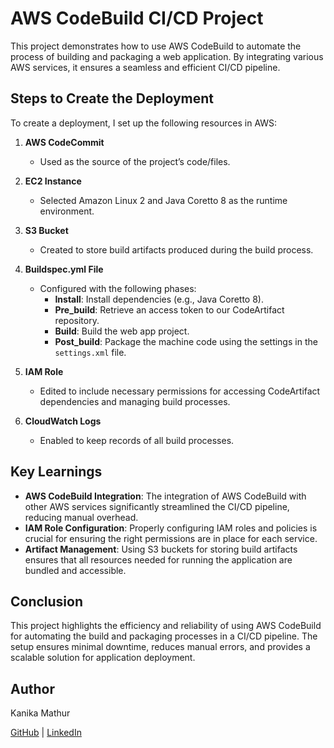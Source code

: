 # AWS CodeBuild CI/CD Project

This project demonstrates how to use AWS CodeBuild to automate the process of building and packaging a web application. By integrating various AWS services, it ensures a seamless and efficient CI/CD pipeline.

## Steps to Create the Deployment

To create a deployment, I set up the following resources in AWS:

1. **AWS CodeCommit**
   - Used as the source of the project’s code/files.

2. **EC2 Instance**
   - Selected Amazon Linux 2 and Java Coretto 8 as the runtime environment.

3. **S3 Bucket**
   - Created to store build artifacts produced during the build process.

4. **Buildspec.yml File**
   - Configured with the following phases:
     - **Install**: Install dependencies (e.g., Java Coretto 8).
     - **Pre_build**: Retrieve an access token to our CodeArtifact repository.
     - **Build**: Build the web app project.
     - **Post_build**: Package the machine code using the settings in the `settings.xml` file.

5. **IAM Role**
   - Edited to include necessary permissions for accessing CodeArtifact dependencies and managing build processes.

6. **CloudWatch Logs**
   - Enabled to keep records of all build processes.

## Key Learnings

- **AWS CodeBuild Integration**: The integration of AWS CodeBuild with other AWS services significantly streamlined the CI/CD pipeline, reducing manual overhead.
- **IAM Role Configuration**: Properly configuring IAM roles and policies is crucial for ensuring the right permissions are in place for each service.
- **Artifact Management**: Using S3 buckets for storing build artifacts ensures that all resources needed for running the application are bundled and accessible.

## Conclusion

This project highlights the efficiency and reliability of using AWS CodeBuild for automating the build and packaging processes in a CI/CD pipeline. The setup ensures minimal downtime, reduces manual errors, and provides a scalable solution for application deployment.

## Author

Kanika Mathur

[GitHub](https://github.com/KanikaGenesis) | [LinkedIn](https://linkedin.com/in/kanika-mathur-083080121/)
